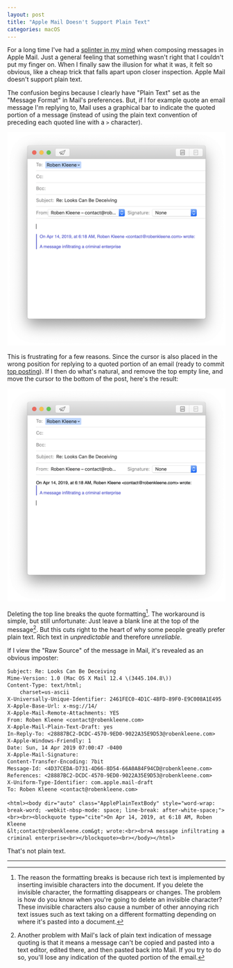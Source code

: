 ```yaml
---
layout: post
title: "Apple Mail Doesn't Support Plain Text"
categories: macOS
---
```


For a long time I've had a [splinter in my mind](https://www.youtube.com/watch?v=DRnr3MiGWmo) when composing messages in Apple Mail. Just a general feeling that something wasn't right that I couldn't put my finger on. When I finally saw the illusion for what it was, it felt so obvious, like a cheap trick that falls apart upon closer inspection. Apple Mail doesn't support plain text.

The confusion begins because I clearly have "Plain Text" set as the "Message Format" in Mail's preferences. But, if I for example quote an email message I'm replying to, Mail uses a graphical bar to indicate the quoted portion of a message (instead of using the plain text convention of preceding each quoted line with a `>` character).

![Top Post Reply](/assets/2019-04-14-top-post-reply.png)

This is frustrating for a few reasons. Since the cursor is also placed in the wrong position for replying to a quoted portion of an email (ready to commit [top posting](https://daringfireball.net/2007/07/on_top)). If I then do what's natural, and remove the top empty line, and move the cursor to the bottom of the post, here's the result:

![Broken Reply](/assets/2019-04-14-broken-reply.png)

Deleting the top line breaks the quote formatting[^invisiblecharacters]. The workaround is simple, but still unfortunate: Just leave a blank line at the top of the message[^cutandpaste]. But this cuts right to the heart of why some people greatly prefer plain text. 
Rich text in *unpredictable* and therefore *unreliable*.

If I view the "Raw Source" of the message in Mail, it's revealed as an obvious imposter:

	Subject: Re: Looks Can Be Deceiving
	Mime-Version: 1.0 (Mac OS X Mail 12.4 \(3445.104.8\))
	Content-Type: text/html;
		charset=us-ascii
	X-Universally-Unique-Identifier: 2461FEC0-4D1C-48FD-89F0-E9C008A1E495
	X-Apple-Base-Url: x-msg://14/
	X-Apple-Mail-Remote-Attachments: YES
	From: Roben Kleene <contact@robenkleene.com>
	X-Apple-Mail-Plain-Text-Draft: yes
	In-Reply-To: <28887BC2-DCDC-4570-9ED0-9022A35E9D53@robenkleene.com>
	X-Apple-Windows-Friendly: 1
	Date: Sun, 14 Apr 2019 07:00:47 -0400
	X-Apple-Mail-Signature: 
	Content-Transfer-Encoding: 7bit
	Message-Id: <4D37CEDA-D731-4D66-8D54-66A0A84F94CD@robenkleene.com>
	References: <28887BC2-DCDC-4570-9ED0-9022A35E9D53@robenkleene.com>
	X-Uniform-Type-Identifier: com.apple.mail-draft
	To: Roben Kleene <contact@robenkleene.com>
	
	<html><body dir="auto" class="ApplePlainTextBody" style="word-wrap: 
	break-word; -webkit-nbsp-mode: space; line-break: after-white-space;">
	<br><br><blockquote type="cite">On Apr 14, 2019, at 6:18 AM, Roben Kleene
	&lt;contact@robenkleene.com&gt; wrote:<br><br>A message infiltrating a
	criminal enterprise<br></blockquote><br></body></html>

That's not plain text.

* * *

[^invisiblecharacters]: The reason the formatting breaks is because rich text is implemented by inserting invisible characters into the document. If you delete the invisible character, the formatting disappears or changes. The problem is how do you know when you're going to delete an invisible character? These invisible characters  also cause a number of other annoying rich text issues such as text taking on a different formatting depending on where it's pasted into a document.

[^cutandpaste]: Another problem with Mail's lack of plain text indication of message quoting is that it means a message can't be copied and pasted into a text editor, edited there, and then pasted back into Mail. If you try to do so, you'll lose any indication of the quoted portion of the email.